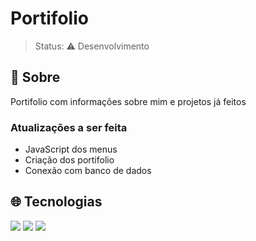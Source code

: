 <h1>Portifolio</h1>

> Status: ⚠️ Desenvolvimento
<h2>📄 Sobre</h2>
<p>Portifolio com informações sobre mim e projetos já feitos</p>

### Atualizações a ser feita
* JavaScript dos menus
* Criação dos portifolio
* Conexão com banco de dados

## 🌐 Tecnologias
<div>
  <img src="https://img.shields.io/badge/HTML-239120?style=for-the-badge&logo=html5&logoColor=white">
  <img src="https://img.shields.io/badge/CSS-239120?&style=for-the-badge&logo=css3&logoColor=white">
  <img src="https://img.shields.io/badge/JavaScript-F7DF1E?style=for-the-badge&logo=javascript&logoColor=black">
</div>
<br>
